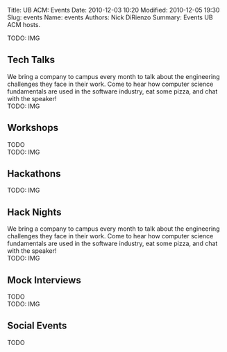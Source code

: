 Title: UB ACM: Events
Date: 2010-12-03 10:20
Modified: 2010-12-05 19:30
Slug: events 
Name: events
Authors: Nick DiRienzo 
Summary: Events UB ACM hosts. 

<div class="row text-center">
<div class="col-md-4">
TODO: IMG
<h2>Tech Talks</h2>
We bring a company to campus every month to talk about the engineering challenges they face in their work. Come to hear how computer science fundamentals are used in the software industry, eat some pizza, and chat with the speaker!
</div>
<div class="col-md-4">
TODO: IMG
<h2>Workshops</h2>
TODO
</div>
<div class="col-md-4">
TODO: IMG
<h2>Hackathons</h2>
</div>
</div>
<div class="row text-center">
<div class="col-md-4">
TODO: IMG
<h2>Hack Nights</h2>
We bring a company to campus every month to talk about the engineering challenges they face in their work. Come to hear how computer science fundamentals are used in the software industry, eat some pizza, and chat with the speaker!
</div>
<div class="col-md-4">
TODO: IMG
<h2>Mock Interviews</h2>
TODO
</div>
<div class="col-md-4">
TODO: IMG
<h2>Social Events</h2>
TODO
</div>
</div>
